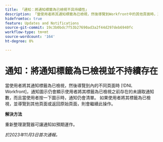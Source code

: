 ```yaml
---
title: 「通知：將通知標籤為已檢視不具持續性」
description: 「當使用者將其通知標籤為已檢視，然後導覽到Workfront中的其他頁面時，通知圖示仍會顯示使用者將其標籤為已檢視之前存在的未讀取通知數量，並且當使用者按一下圖示時，通知仍會列出。 如果使用者將其標籤為已檢視，並導覽到其他頁面或返回原始頁面，則會繼續此操作。」
hidefromtoc: true
feature: Updates and Notifications
source-git-commit: 19c3b0bdc7f53b27690ad3a2f44d297deb6940fc
workflow-type: tm+mt
source-wordcount: '164'
ht-degree: 0%

---
```



# 通知：將通知標籤為已檢視並不持續存在

當使用者將其通知標籤為已檢視，然後導覽到內的不同頁面時 [!DNL Workfront]，通知圖示仍會顯示使用者將其標籤為已檢視之前存在的未讀取通知數，而且當使用者按一下圖示時，通知仍會清單。 如果使用者將其標籤為已檢視，並導覽到其他頁面或返回原始頁面，則會繼續此操作。

**解決方法**

重新整理瀏覽器可讓通知如預期運作。

_於2023年11月3日首次通報。_
